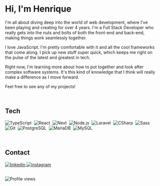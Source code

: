 <h1 align="left">Hi, I'm Henrique</h1>

<p>
  I'm all about diving deep into the world of web development, where I've been playing and creating for over 4 years. I'm a Full Stack Developer who really gets into the nuts and bolts of both the front-end and back-end, making things work seamlessly together.

  I love JavaScript. I'm pretty comfortable with it and all the cool frameworks that come along. I pick up new stuff super quick, which keeps me right on the pulse of the latest and greatest in tech.

  Right now, I'm learning more about how to put together and look after complex software systems. It's this kind of knowledge that I think will really make a difference as I move forward.

  Feel free to see any of my projects!
</p>

<br>

## Tech

![TypeScript](https://img.shields.io/badge/-TypeScript-0D1117?style=flat&logo=typescript)&nbsp;
![React](https://img.shields.io/badge/-React-0D1117?style=flat&logo=react)&nbsp;
![Next](https://img.shields.io/badge/-Next-0D1117?style=flat&logo=next.js)&nbsp;
![Node.js](https://img.shields.io/badge/-Node.js-0D1117?style=flat&logo=node.js)&nbsp;
![Laravel](https://img.shields.io/badge/-Laravel-0D1117?style=flat&logo=laravel)&nbsp;
![CSharp](https://img.shields.io/badge/-CSharp-0D1117?style=flat&logo=csharp)&nbsp;
![Sass](https://img.shields.io/badge/-Sass-0D1117?style=flat&logo=sass)&nbsp;
![Git](https://img.shields.io/badge/-Git-0D1117?style=flat&logo=git)&nbsp;
![PostgreSQL](https://img.shields.io/badge/-0D1117?style=flat&logo=postgresql)&nbsp;
![MariaDB](https://img.shields.io/badge/-0D1117?style=flat&logo=mariadb)&nbsp;
![MySQL](https://img.shields.io/badge/-0D1117?style=flat&logo=mysql)&nbsp;

<br>

## Contact

<a href="https://linkedin.com/in/henriqurr" target="_blank">
  <img align="center" src="https://img.shields.io/badge/-henriqurr-05122A?style=flat&logo=linkedin" alt="linkedin"/>
</a>
<a href="https://instagram.com/henriqurr" target="_blank">
 <img align="center" src="https://img.shields.io/badge/-henriqurr-05122A?style=flat&logo=instagram" alt="instagram"/>
</a>

<br>


##

<p align="left"> <img src="https://komarev.com/ghpvc/?username=henriqurr&color=lightgray" alt="Profile views" /> </p>
